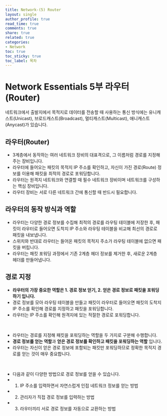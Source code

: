 ```yaml
---
title: Network-(5) Router
layout: single
author_profile: true
read_time: true
comments: true
share: true
related: true
categories:
- Network
toc: true
toc_sticky: true
toc_label: 목차
---
```


# Network Essentials 5부 라우터(Router)
네트워크에서 출발지에서 목적지로 데이터를 전송할 때 사용하는 통신 방식에는 유니캐스트(Unicast), 브로드캐스트(Broadcast), 멀티캐스트(Multicast), 애니캐스트(Anycast)가 있습니다.

## 라우터(Router)
- 3계층에서 동작하는 여러 네트워크 장비의 대표격으로, 그 이름처럼 경로를 지정해주는 장비입니다.
- 라우터에 들어오는 패킷의 목적지 IP 주소를 확인하고, 자신이 가진 경로(Route) 정보를 이용해 패킷을 최적의 경로로 포워딩합니다.
- 라우터는 원격지 네트워크와 연결할 때 필수 네트워크 장비이며 네트워크를 구성하는 핵심 장비입니다.
- 라우터 장비는 서로 다른 네트워크 간에 통신할 때 반드시 필요합니다.

## 라우터의 동작 방식과 역할
- 라우터는 다양한 경로 정보를 수집해 최적의 경로를 라우팅 테이블에 저장한 후, 패킷이 라우터로 들어오면 도착지 IP 주소와 라우팅 테이블을 비교해 최선의 경로로 패킷을 내보냅니다.
- 스위치와 반대로 라우터는 들어온 패킷의 목적지 주소가 라우팅 테이블에 없으면 패킷을 버립니다.
- 라우터는 패킷 포워딩 과정에서 기존 2계층 헤더 정보를 제거한 후, 새로운 2계층 헤더를 만들어냅니다.

## 경로 지정
- **라우터의 가장 중요한 역할은 1. 경로 정보 얻기, 2. 얻은 경로 정보로 패킷을 포워딩하기 입니다.**
- 경로 정보를 모아 라우팅 테이블을 만들고 패킷이 라우터로 들어오면 패킷의 도착지 IP 주소를 확인해 경로를 지정하고 패킷을 포워딩합니다.
- 라우터는 IP 주소를 확인해 원격지에 있는 적절한 경로로 포워딩합니다.
<br>

- 라우터는 경로를 지정해 패킷을 포워딩하는 역할을 두 가지로 구분해 수행합니다.
- **경로 정보를 얻는 역할**과 **얻은 경로 정보를 확인하고 패킷을 포워딩하는 역할** 입니다.
- 라우터는 자신이 얻은 경로 정보에 포함되는 패킷만 포워딩하므로 정확한 목적지 경로를 얻는 것이 매우 중요합니다.
<br>

- 다음과 같이 다양한 방법으로 경로 정보를 얻을 수 있습니다.
- 1. IP 주소를 입력하면서 자연스럽게 인접 네트워크 정보를 얻는 방법
- 2. 관리자가 직접 경로 정보를 입력하는 방법
- 3. 라우터끼리 서로 경로 정보를 자동으로 교환하는 방법






